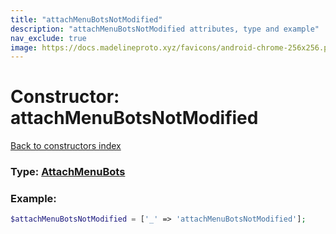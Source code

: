 ```yaml
---
title: "attachMenuBotsNotModified"
description: "attachMenuBotsNotModified attributes, type and example"
nav_exclude: true
image: https://docs.madelineproto.xyz/favicons/android-chrome-256x256.png
---
```

# Constructor: attachMenuBotsNotModified  
[Back to constructors index](/API_docs/constructors/index.html)






### Type: [AttachMenuBots](/API_docs/types/AttachMenuBots.html)


### Example:

```php
$attachMenuBotsNotModified = ['_' => 'attachMenuBotsNotModified'];
```  
